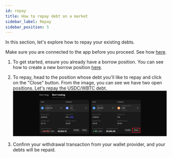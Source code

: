 ```yaml
---
id: repay
title: How to repay debt on a market
sidebar_label: Repay
sidebar_position: 5
---
```


In this section, let's explore how to repay your existing debts.

Make sure you are connected to the app before you proceed. See how [here](./connect.md).

1. To get started, ensure you already have a borrow position. You can see how to create a new borrow position [here](./borrow.md). 

2. To repay, head to the position whose debt you'll like to repay and click on the "Close" button. From the image, you can see we have two open positions. Let's repay the USDC/WBTC debt.
   ![Repay](images/repay_1.png)

3. Confirm your withdrawal transaction from your wallet provider, and your debts will be repaid.
